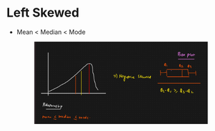 # Left Skewed

*   Mean < Median < Mode

    <figure><img src="../../.gitbook/assets/image (26).png" alt=""><figcaption></figcaption></figure>
